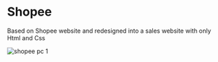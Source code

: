 # Shopee
Based on Shopee website and redesigned into a sales website with only Html and Css

![shopee pc 1](https://user-images.githubusercontent.com/92626395/138579402-6f905f68-5ee1-4150-8f86-e736d78d9e41.png)
